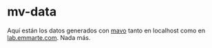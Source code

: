 # mv-data

Aquí están los datos generados con [mavo](http://mavo.io) tanto en localhost como en [lab.emmarte.com](http://lab.emmarte.com). Nada más.
